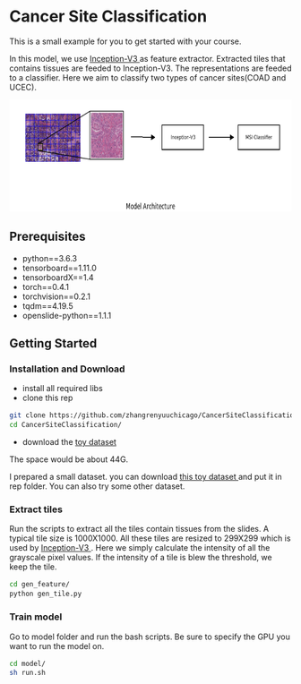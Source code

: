 # Cancer Site Classification

This is a small example for you to get started with your course. 

In this model, we use <a href="https://arxiv.org/abs/1512.00567"> Inception-V3 </a> as feature extractor. Extracted tiles that contains tissues are feeded to Inception-V3. The representations are feeded to a classifier. Here we aim to classify two types of cancer sites(COAD and UCEC). 

<p align='center'>  
  <img src='fig/BaselineModel.png' width='600' height='200' />
</p>

## Prerequisites
- python==3.6.3
- tensorboard==1.11.0
- tensorboardX==1.4
- torch==0.4.1
- torchvision==0.2.1
- tqdm==4.19.5
- openslide-python==1.1.1

## Getting Started

### Installation and Download
- install all required libs
- clone this rep
```bash
git clone https://github.com/zhangrenyuuchicago/CancerSiteClassification
cd CancerSiteClassification/
```
- download the <a href="https://arxiv.org/abs/1512.00567"> toy dataset </a>

The space would be about 44G. 

I prepared a small dataset. you can download <a href="https://arxiv.org/abs/1803.04054"> this toy dataset </a> and put it in rep folder. You can also try some other dataset.

### Extract tiles
Run the scripts to extract all the tiles contain tissues from the slides. A typical tile size is 1000X1000. All these tiles are resized to 299X299 which is used by <a href="https://arxiv.org/abs/1512.00567"> Inception-V3 </a>. Here we simply calculate the intensity of all the grayscale pixel values. If the intensity of a tile is blew the threshold, we keep the tile. 

```bash
cd gen_feature/
python gen_tile.py
```

### Train model
Go to model folder and run the bash scripts. Be sure to specify the GPU you want to run the model on.
```bash
cd model/
sh run.sh
```


